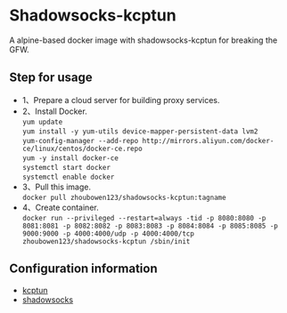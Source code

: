 # Shadowsocks-kcptun
A alpine-based docker image with shadowsocks-kcptun for breaking the GFW.

## Step for usage
- 1、Prepare a cloud server for building proxy services.
- 2、Install Docker.<br>
  `yum update`<br>
  `yum install -y yum-utils device-mapper-persistent-data lvm2`<br>
  `yum-config-manager --add-repo http://mirrors.aliyun.com/docker-ce/linux/centos/docker-ce.repo`<br>
  `yum -y install docker-ce`<br>
  `systemctl start docker`<br>
  `systemctl enable docker`<br>
- 3、Pull this image.<br>
   `docker pull zhoubowen123/shadowsocks-kcptun:tagname`
- 4、Create container.<br>
  `docker run --privileged --restart=always -tid -p 8080:8080 -p 8081:8081 -p 8082:8082 -p 8083:8083 -p 8084:8084 -p 8085:8085 -p 9000:9000 -p 4000:4000/udp -p 4000:4000/tcp zhoubowen123/shadowsocks-kcptun /sbin/init`

## Configuration information
- [kcptun](./script/kcptun.json)
-  [shadowsocks](./script/shadowsocks.json)